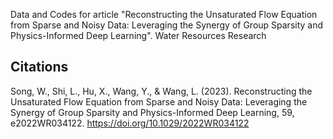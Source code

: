 Data and Codes for article "Reconstructing the Unsaturated Flow Equation from Sparse and Noisy Data: Leveraging the Synergy of Group Sparsity and Physics-Informed Deep Learning". Water Resources Research



## Citations

Song, W., Shi, L., Hu, X., Wang, Y., & Wang, L. (2023). Reconstructing the Unsaturated Flow Equation from Sparse and Noisy Data: Leveraging the Synergy of Group Sparsity and Physics-Informed Deep Learning, 59, e2022WR034122. https://doi.org/10.1029/2022WR034122
